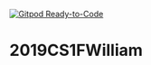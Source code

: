 [![Gitpod Ready-to-Code](https://img.shields.io/badge/Gitpod-Ready--to--Code-blue?logo=gitpod)](https://gitpod.io/#https://github.com/wpappas20/2019CS1FWilliam) 

# 2019CS1FWilliam
